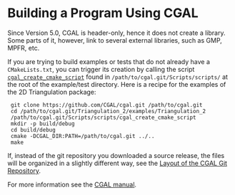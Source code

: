 Building a Program Using CGAL
=============================

Since Version 5.0, CGAL is header-only, hence it does not create a library. Some parts of it, however, link to several external libraries, such as GMP, MPFR, etc. 

If you are trying to build examples or tests that do not already have a `CMakeLists.txt`,
you can trigger its creation by calling the script [`cgal_create_cmake_script`](Scripts/scripts/cgal_create_cmake_script)
found in `/path/to/cgal.git/Scripts/scripts/` at the root of the example/test directory.
Here is a recipe for the examples of the 2D Triangulation package:

``` {.bash}
 git clone https://github.com/CGAL/cgal.git /path/to/cgal.git
 cd /path/to/cgal.git/Triangulation_2/examples/Triangulation_2
 /path/to/cgal.git/Scripts/scripts/cgal_create_cmake_script
 mkdir -p build/debug
 cd build/debug
 cmake -DCGAL_DIR:PATH=/path/to/cgal.git ../..
 make
```

If, instead of the git repository you downloaded a source release, the files will be organized in a slightly different way, see the [Layout of the CGAL Git Repository](README.md).

For more information see the [CGAL manual](https://doc.cgal.org/latest/Manual/general_intro.html).
